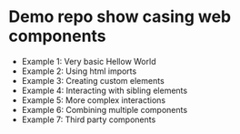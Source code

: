 # Demo repo show casing web components

- Example 1: Very basic Hellow World
- Example 2: Using html imports
- Example 3: Creating custom elements
- Example 4: Interacting with sibling elements
- Example 5: More complex interactions
- Example 6: Combining multiple components
- Example 7: Third party components